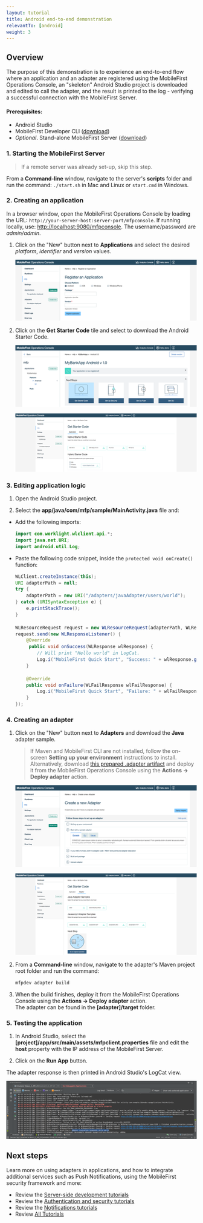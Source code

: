 ```yaml
---
layout: tutorial
title: Android end-to-end demonstration
relevantTo: [android]
weight: 3
---
```

## Overview
The purpose of this demonstration is to experience an end-to-end flow where an application and an adapter are registered using the MobileFirst Operations Console, an "skeleton" Android Studio project is downloaded and edited to call the adapter, and the result is printed to the log - verifying a successful connection with the MobileFirst Server.

#### Prerequisites:

* Android Studio
* MobileFirst Developer CLI ([download]({{site.baseurl}}/downloads))
* *Optional*. Stand-alone MobileFirst Server ([download]({{site.baseurl}}/downloads))

### 1. Starting the MobileFirst Server

> If a remote server was already set-up, skip this step.

From a **Command-line** window, navigate to the server's **scripts** folder and run the command: `./start.sh` in Mac and Linux or `start.cmd` in Windows.

### 2. Creating an application

In a browser window, open the MobileFirst Operations Console by loading the URL: `http://your-server-host:server-port/mfpconsole`. If running locally, use: [http://localhost:9080/mfpconsole](http://localhost:9080/mfpconsole). The username/password are *admin/admin*.
 
1. Click on the "New" button next to **Applications** and select the desired *platform*, *identifier* and *version* values.

    ![Image of selecting platform, and providing an identifier and version](create-an-application.png)
 
2. Click on the **Get Starter Code** tile and select to download the Android Starter Code.

    ![Image of downloading a sample application](download-sample-application.png)
    
    ![Image of download a sample application](download-application-code.png)

### 3. Editing application logic

1. Open the Android Studio project.

2. Select the **app/java/com/mfp/sample/MainActivity.java** file and:

* Add the following imports:

    ```java
    import com.worklight.wlclient.api.*;
    import java.net.URI;
    import android.util.Log;
    ```
    
* Paste the following code snippet, inside the `protected void onCreate()` function:

    ```java
    WLClient.createInstance(this);
    URI adapterPath = null;
    try {
        adapterPath = new URI("/adapters/javaAdapter/users/world");
    } catch (URISyntaxException e) {
        e.printStackTrace();
    }
    
    WLResourceRequest request = new WLResourceRequest(adapterPath, WLResourceRequest.GET);
    request.send(new WLResponseListener() {
        @Override
         public void onSuccess(WLResponse wlResponse) {
            // Will print "Hello world" in LogCat.
            Log.i("MobileFirst Quick Start", "Success: " + wlResponse.getResponseText());
        }

        @Override
        public void onFailure(WLFailResponse wlFailResponse) {
            Log.i("MobileFirst Quick Start", "Failure: " + wlFailResponse.getErrorMsg());
        }
    });
    ```

### 4. Creating an adapter

1. Click on the "New" button next to **Adapters** and download the **Java** adapter sample.

    > If Maven and MobileFirst CLI are not installed, follow the on-screen **Setting up your environment** instructions to install.  
    Alternatively, download [this prepared .adapter artifact](#) and deploy it from the MobileFirst Operations Console using the **Actions → Deploy adapter** action.

    ![Image of create an adapter](create-an-adapter.png)
    
    ![Image of downloading an adapter sample](download-adapter-code.png)

2. From a **Command-line** window, navigate to the adapter's Maven project root folder and run the command: 

    ```bash
    mfpdev adapter build
    ```

3. When the build finishes, deploy it from the MobileFirst Operations Console using the **Actions → Deploy adapter** action.  
    The adapter can be found in the **[adapter]/target** folder.

### 5. Testing the application

1. In Android Studio, select the **[project]/app/src/main/assets/mfpclient.properties** file and edit the **host** property with the IP address of the MobileFirst Server.

1. Click on the **Run App** button.  

The adapter response is then printed in Android Studio's LogCat view.

![Image of application that successfully called a resource from the MobileFirst Server](success_response.png)

## Next steps
Learn more on using adapters in applications, and how to integrate additional services such as Push Notifications, using the MobileFirst security framework and more:

- Review the [Server-side development tutorials](../../adapters/)
- Review the [Authentication and security tutorials](../../authentication-and-security/)
- Review the [Notifications tutorials](../../notifications/)
- Review [All Tutorials](../../all-tutorials)
